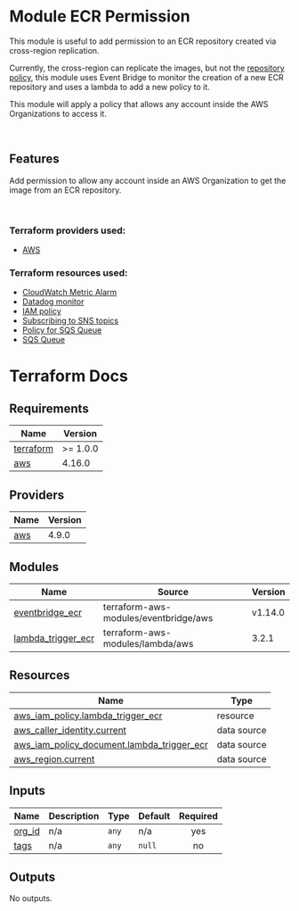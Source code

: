 # Module ECR Permission

This module is useful to add permission to an ECR repository created via cross-region replication.

Currently, the cross-region can replicate the images, but not the [repository policy](https://github.com/aws/containers-roadmap/issues/1202), this module uses Event Bridge to monitor the creation of a new ECR repository and uses a lambda to add a new policy to it.

This module will apply a policy that allows any account inside the AWS Organizations to access it.

<br />

## Features

Add permission to allow any account inside an AWS Organization to get the image from an ECR repository.

<br />

### Terraform providers used:
- [AWS](https://registry.terraform.io/providers/hashicorp/aws/4.16.0)

### Terraform resources used:
- [CloudWatch Metric Alarm](https://registry.terraform.io/providers/hashicorp/aws/3.74.0/docs/resources/cloudwatch_metric_alarm)
- [Datadog monitor](https://registry.terraform.io/providers/DataDog/datadog/latest/docs/resources/monitor)
- [IAM policy](https://registry.terraform.io/providers/hashicorp/aws/3.74.0/docs/resources/iam_policy)
- [Subscribing to SNS topics](https://registry.terraform.io/providers/hashicorp/aws/3.74.0/docs/resources/sns_topic_subscription)
- [Policy for SQS Queue](https://registry.terraform.io/providers/hashicorp/aws/3.74.0/docs/resources/sqs_queue_policy)
- [SQS Queue](https://registry.terraform.io/providers/hashicorp/aws/3.74.0/docs/resources/sqs_queue)



# Terraform Docs

<!-- BEGINNING OF PRE-COMMIT-TERRAFORM DOCS HOOK -->
## Requirements

| Name | Version |
|------|---------|
| <a name="requirement_terraform"></a> [terraform](#requirement\_terraform) | >= 1.0.0 |
| <a name="requirement_aws"></a> [aws](#requirement\_aws) | 4.16.0 |

## Providers

| Name | Version |
|------|---------|
| <a name="provider_aws"></a> [aws](#provider\_aws) | 4.9.0 |

## Modules

| Name | Source | Version |
|------|--------|---------|
| <a name="module_eventbridge_ecr"></a> [eventbridge\_ecr](#module\_eventbridge\_ecr) | terraform-aws-modules/eventbridge/aws | v1.14.0 |
| <a name="module_lambda_trigger_ecr"></a> [lambda\_trigger\_ecr](#module\_lambda\_trigger\_ecr) | terraform-aws-modules/lambda/aws | 3.2.1 |

## Resources

| Name | Type |
|------|------|
| [aws_iam_policy.lambda_trigger_ecr](https://registry.terraform.io/providers/hashicorp/aws/4.16.0/docs/resources/iam_policy) | resource |
| [aws_caller_identity.current](https://registry.terraform.io/providers/hashicorp/aws/4.16.0/docs/data-sources/caller_identity) | data source |
| [aws_iam_policy_document.lambda_trigger_ecr](https://registry.terraform.io/providers/hashicorp/aws/4.16.0/docs/data-sources/iam_policy_document) | data source |
| [aws_region.current](https://registry.terraform.io/providers/hashicorp/aws/4.16.0/docs/data-sources/region) | data source |

## Inputs

| Name | Description | Type | Default | Required |
|------|-------------|------|---------|:--------:|
| <a name="input_org_id"></a> [org\_id](#input\_org\_id) | n/a | `any` | n/a | yes |
| <a name="input_tags"></a> [tags](#input\_tags) | n/a | `any` | `null` | no |

## Outputs

No outputs.
<!-- END OF PRE-COMMIT-TERRAFORM DOCS HOOK -->
